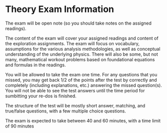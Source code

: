 # Theory Exam Information

The exam will be open note (so you should take notes on the assigned readings).

The content of the exam will cover your assigned readings and content of the exploration assignments.
The exam will focus on vocabulary,
assumptions for the various analysis methodologies,
as well as conceptual understanding of the underlying physics.
There will also be some, but not many, mathematical workout problems based on foundational equations and formulas in the readings.

You will be allowed to take the exam one time.
For any questions that you missed,
you may get back 1/2 of the points after the test by correctly and completely (including explanations, etc.) answering the missed question(s).
You will not be able to see the test answers until the time period for sumbitting your re-dos is finished.

The structure of the test will be mostly short answer,
matching,
and true/false questions,
with a few multiple choice questions.

The exam is expected to take between 40 and 60 minutes,
with a time limit of 90 minutes
